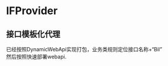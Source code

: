 # IFProvider
接口模板化代理  
-------------------------------------------
已经按照DynamicWebApi实现打包，业务类规则定位接口名称+“Bil”   
然后按照快速部署webapi.
